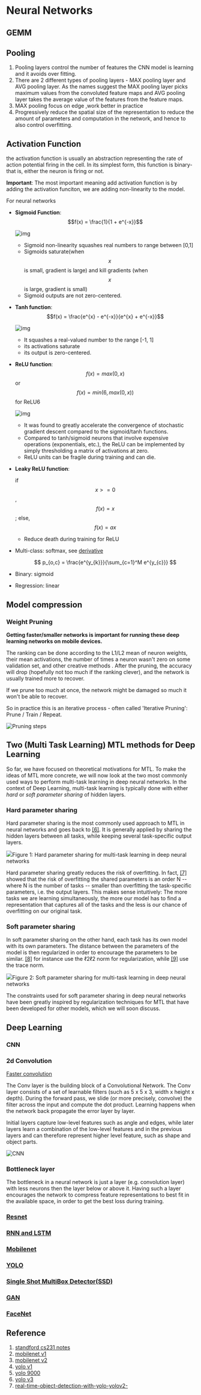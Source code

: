 # Neural Networks

## GEMM

## Pooling

1. Pooling layers control the number of features the CNN model is learning and it avoids over fitting.
2. There are 2 different types of pooling layers - MAX pooling layer and AVG pooling layer. As the names suggest the MAX pooling layer picks maximum values from the convoluted feature maps and AVG pooling layer takes the average value of the features from the feature maps.
3. MAX pooling focus on edge ,work better in practice
4. Progressively reduce the spatial size of the representation to reduce the amount of parameters and computation in the network, and hence to also control overfitting.

## Activation Function

the activation function is usually an abstraction representing the rate of action potential firing in the cell. In its simplest form, this function is binary-that is, either the neuron is firing or not.

**Important**: The most important meaning add activation function is by adding the activation funciton, we are adding non-linearity to the model.

For neural networks

* **Sigmoid Function**: $$f(x) = \frac{1}{1 + e^{-x}}$$

  ![img](../.gitbook/assets/sigmoid.png)

  * Sigmoid non-linearity squashes real numbers to range between \[0,1\]
  * Sigmoids saturate\(when $$x$$ is small, gradient is large\) and kill gradients \(when $$x$$ is large, gradient is small\)
  * Sigmoid outputs are not zero-centered.

* **Tanh function**: $$f(x) = \frac{e^{x} - e^{-x}}{e^{x} + e^{-x}}$$

  ![img](../.gitbook/assets/tanh.png)

  * It squashes a real-valued number to the range \[-1, 1\]
  * its activations saturate
  * its output is zero-centered.

* **ReLU function**: $$f(x)=max(0,x)$$ or $$f(x)=min(6, max(0,x))$$ for ReLU6

  ![img](../.gitbook/assets/relu.png)

  * It was found to greatly accelerate the convergence of stochastic gradient descent compared to the sigmoid/tanh functions.
  * Compared to tanh/sigmoid neurons that involve expensive operations \(exponentials, etc.\), the ReLU can be implemented by simply thresholding a matrix of activations at zero.
  * ReLU units can be fragile during training and can die.

* **Leaky ReLU function**:

  if $$x >= 0$$ , $$f(x) = x$$; else, $$f(x) = ax$$

  * Reduce death during training for ReLU

* Multi-class: softmax, see [derivative](https://eli.thegreenplace.net/2016/the-softmax-function-and-its-derivative/)

  $$
  p_{o,c} = \frac{e^{y_{k}}}{\sum_{c=1}^M e^{y_{c}}}
  $$

* Binary: sigmoid
* Regression: linear

## Model compression

### Weight Pruning

**Getting faster/smaller networks is important for running these deep learning networks on mobile devices.**

The ranking can be done according to the L1/L2 mean of neuron weights, their mean activations, the number of times a neuron wasn't zero on some validation set, and other creative methods . After the pruning, the accuracy will drop \(hopefully not too much if the ranking clever\), and the network is usually trained more to recover.

If we prune too much at once, the network might be damaged so much it won't be able to recover.

So in practice this is an iterative process - often called 'Iterative Pruning': Prune / Train / Repeat.

![Pruning steps](http://jacobgil.github.io/assets/pruning_steps.png)

## Two \(Multi Task Learning\) MTL methods for Deep Learning

So far, we have focused on theoretical motivations for MTL. To make the ideas of MTL more concrete, we will now look at the two most commonly used ways to perform multi-task learning in deep neural networks. In the context of Deep Learning, multi-task learning is typically done with either _hard_ or _soft parameter sharing_ of hidden layers.

### Hard parameter sharing

Hard parameter sharing is the most commonly used approach to MTL in neural networks and goes back to [\[6\]](http://ruder.io/multi-task/index.html#fn6). It is generally applied by sharing the hidden layers between all tasks, while keeping several task-specific output layers.

 ![](../.gitbook/assets/hard_parameter_sharing.png)Figure 1: Hard parameter sharing for multi-task learning in deep neural networks

Hard parameter sharing greatly reduces the risk of overfitting. In fact, [\[7\]](http://ruder.io/multi-task/index.html#fn7) showed that the risk of overfitting the shared parameters is an order N -- where N is the number of tasks -- smaller than overfitting the task-specific parameters, i.e. the output layers. This makes sense intuitively: The more tasks we are learning simultaneously, the more our model has to find a representation that captures all of the tasks and the less is our chance of overfitting on our original task.

### Soft parameter sharing

In soft parameter sharing on the other hand, each task has its own model with its own parameters. The distance between the parameters of the model is then regularized in order to encourage the parameters to be similar. [\[8\]](http://ruder.io/multi-task/index.html#fn8) for instance use the ℓ2ℓ2 norm for regularization, while [\[9\]](http://ruder.io/multi-task/index.html#fn9) use the trace norm.

 ![](../.gitbook/assets/soft_parameter_sharing.png)Figure 2: Soft parameter sharing for multi-task learning in deep neural networks

The constraints used for soft parameter sharing in deep neural networks have been greatly inspired by regularization techniques for MTL that have been developed for other models, which we will soon discuss.

## Deep Learning

### CNN

### 2d Convolution

[Faster convolution](https://laurentperrinet.github.io/sciblog/posts/2017-09-20-the-fastest-2d-convolution-in-the-world.html)

The Conv layer is the building block of a Convolutional Network. The Conv layer consists of a set of learnable filters \(such as 5 x 5 x 3, width x height x depth\). During the forward pass, we slide \(or more precisely, convolve\) the filter across the input and compute the dot product. Learning happens when the network back propagate the error layer by layer.

Initial layers capture low-level features such as angle and edges, while later layers learn a combination of the low-level features and in the previous layers and can therefore represent higher level feature, such as shape and object parts.

![CNN](../.gitbook/assets/cnn.jpg)

### Bottleneck layer

The bottleneck in a neural network is just a layer \(e.g. convolution layer\) with less neurons then the layer below or above it. Having such a layer encourages the network to compress feature representations to best fit in the available space, in order to get the best loss during training.

### [Resnet](resnet.md)

### [RNN and LSTM](rnn_lstm.md)

### [Mobilenet](https://github.com/ztlevi/Machine_Learning_Questions/tree/26cb30cb7a3ec95f737534585c8ae80567d03d7b/docs/Neural_Network/Mobilenet.md)

### [YOLO](https://github.com/ztlevi/Machine_Learning_Questions/tree/26cb30cb7a3ec95f737534585c8ae80567d03d7b/docs/Neural_Networks/YOLO.md)

### [Single Shot MultiBox Detector\(SSD\)](https://github.com/ztlevi/Machine_Learning_Questions/tree/26cb30cb7a3ec95f737534585c8ae80567d03d7b/docs/Neural_Networks/SSD.md)

### [GAN](gan.md)

### [FaceNet](facenet.md)

## Reference

1. [standford cs231 notes](http://cs231n.github.io/)
2. [mobilenet v1](https://arxiv.org/pdf/1704.04861.pdf)
3. [mobilenet v2](https://arxiv.org/pdf/1801.04381.pdf)
4. [yolo v1](https://arxiv.org/pdf/1506.02640.pdf)
5. [yolo 9000](https://arxiv.org/pdf/1612.08242.pdf)
6. [yolo v3](https://pjreddie.com/media/files/papers/YOLOv3.pdf)
7. [real-time-object-detection-with-yolo-yolov2-](https://medium.com/@jonathan_hui/real-time-object-detection-with-yolo-yolov2-28b1b93e2088)

